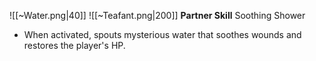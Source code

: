 
![[~Water.png|40]]
![[~Teafant.png|200]]
**Partner Skill**
Soothing Shower
- When activated, spouts mysterious water that soothes wounds and restores the player's HP.